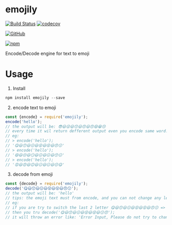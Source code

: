 # emojily

[![Build Status](https://travis-ci.com/zmofei/emojily.svg?branch=master)](https://travis-ci.com/zmofei/emojily) [![codecov](https://codecov.io/gh/zmofei/emojily/branch/master/graph/badge.svg)](https://codecov.io/gh/zmofei/emojily) 

[![GitHub](https://img.shields.io/github/license/mashape/apistatus.svg)](LICENSE)

[![npm](https://img.shields.io/npm/v/emojily.svg)](https://www.npmjs.com/package/emojily)


Encode/Decode engine for text to emoji

# Usage

1. Install 

```Javascript
npm install emojily --save
```

2. encode text to emoji

```javascript
const {encode} = require('emojily');
encode('hello');
// the output will be: 😎😃😜😃😙😃😠😃😠😄😁😚
// every time it wil return defferent output even you encode same word.
// eg:
// > encode('hello');
// '😋😃😙😃😖😃😝😃😝😃😠😗'
// > encode('hello');
// '😄😃😒😃😏😃😖😃😖😃😙😐'
// > encode('hello');
// '😡😃😍😃😊😃😑😃😑😃😔😋'
```

3. decode from emoji

```javascript
const {decode} = require('emojily');
decode('😋😃😙😃😖😃😝😃😝😃😠😗');
// the output will be: 'hello'
// tips: the emoji text must from encode, and you can not change any letter in the text.
// eg:
// if you are try to switch the last 2 letter 😋😃😙😃😖😃😝😃😝😃😠😗 => 😋😃😙😃😖😃😝😃😝😃😗😠
// then you tru decode('😋😃😙😃😖😃😝😃😝😃😗😠');
// it will throw an error like: 'Error Input, Please do not try to change any character'
```
